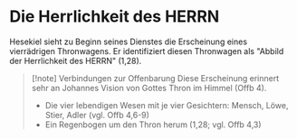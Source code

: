 # Die Herrlichkeit des HERRN

Hesekiel sieht zu Beginn seines Dienstes die Erscheinung eines vierrädrigen Thronwagens. Er identifiziert diesen Thronwagen als "Abbild der Herrlichkeit des HERRN" (1,28).

> [!note] Verbindungen zur Offenbarung
> Diese Erscheinung erinnert sehr an Johannes Vision von Gottes Thron im Himmel (Offb 4).
> - Die vier lebendigen Wesen mit je vier Gesichtern: Mensch, Löwe, Stier, Adler (vgl. Offb 4,6-9)
> - Ein Regenbogen um den Thron herum (1,28; vgl. Offb 4,3)